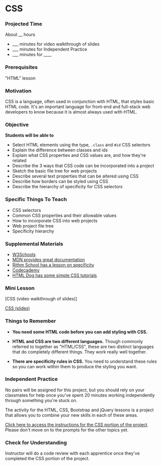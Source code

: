 # CSS

### Projected Time
About __ hours
- ___ minutes for video walkthrough of slides
- ___ minutes for Independent Practice
- ___ minutes for ____


### Prerequisites

"HTML" lesson

### Motivation
CSS is a language, often used in conjunction with HTML, that styles basic HTML code. It's an important language for front-end and full-stack web developers to know because it is almost always used with HTML.

### Objective
**Students will be able to**
- Select HTML elements using the type, `.class` and `#id` CSS selectors
- Explain the difference between classes and ids
- Explain what CSS properties and CSS values are, and how they're related
- Describe the 3 ways that CSS code can be incorporated into a project
- Sketch the basic file tree for web projects
- Describe several text properties that can be altered using CSS
- Describe how borders can be styled using CSS
- Describe the hierarchy of specificity for CSS selectors

### Specific Things To Teach
- CSS selectors
- Common CSS properties and their allowable values
- How to incorporate CSS into web projects
- Web project file tree
- Specificity hierarchy

### Supplemental Materials

- [W3Schools](https://www.w3schools.com/css/)
- [MDN provides great documentation](https://developer.mozilla.org/en-US/docs/Web/CSS)
- [Rithm School has a lesson on specificity](https://www.rithmschool.com/courses/html-css-fundamentals/specificity)
- [Codecademy](https://www.codecademy.com/learn/learn-html-css)
- [HTML Dog has some simple CSS tutorials](http://www.htmldog.com/guides/css/)

### Mini Lesson

[CSS (video walkthrough of slides)]

[CSS (slides)](https://docs.google.com/presentation/d/1p-IXWxo0NEbZbHQ_Mdoo-A9dlFXqfSPOfW6navfyeTI/edit?usp=sharing)

### Things to Remember

- **You need some HTML code before you can add styling with CSS.**

- **HTML and CSS are two different languages.** Though commonly referred to together as "HTML/CSS", these are two distinct languages that do completely different things. They work really well together.

- **There are specificity rules in CSS.** You need to understand these rules so you can work within them to produce the styling you want.


### Independent Practice

No pairs will be assigned for this project, but you should rely on your classmates for help once you've spent 20 minutes working independently through something you're stuck on.

The activity for the HTML, CSS, Bootstrap and jQuery lessons is a project that allows you to combine your new skills in each of these areas.

[Click here to access the instructions for the CSS portion of the project](https://github.com/Techtonica/curriculum/blob/master/_projects/recipe-page/phase-2-css-prompt.md). Please don't move on to the prompts for the other topics yet.


### Check for Understanding

Instructor will do a code review with each apprentice once they've completed the CSS portion of the project.
